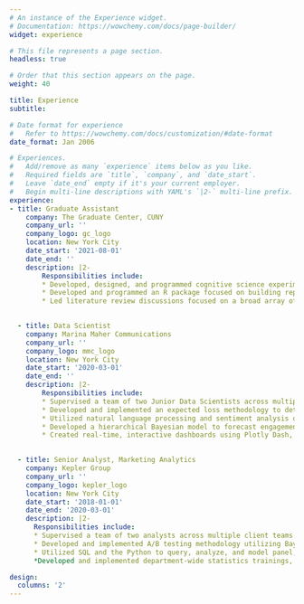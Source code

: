 ```yaml
---
# An instance of the Experience widget.
# Documentation: https://wowchemy.com/docs/page-builder/
widget: experience

# This file represents a page section.
headless: true

# Order that this section appears on the page.
weight: 40

title: Experience
subtitle:

# Date format for experience
#   Refer to https://wowchemy.com/docs/customization/#date-format
date_format: Jan 2006

# Experiences.
#   Add/remove as many `experience` items below as you like.
#   Required fields are `title`, `company`, and `date_start`.
#   Leave `date_end` empty if it's your current employer.
#   Begin multi-line descriptions with YAML's `|2-` multi-line prefix.
experience:
- title: Graduate Assistant
    company: The Graduate Center, CUNY
    company_url: ''
    company_logo: gc_logo
    location: New York City
    date_start: '2021-08-01'
    date_end: ''
    description: |2-
        Responsibilities include:
        * Developed, designed, and programmed cognitive science experiments to better understand the effects of image dimensionality on memory.
        * Developed and programmed an R package focused on building repeatable MINERVA II models quickly and efficiently.
        * Led literature review discussions focused on a broad array of topics including Bayesian data analysis, latent semantic analysis, and principal components analysis.

  
  - title: Data Scientist
    company: Marina Maher Communications
    company_url: ''
    company_logo: mmc_logo
    location: New York City
    date_start: '2020-03-01'
    date_end: ''
    description: |2-
        Responsibilities include:
        * Supervised a team of two Junior Data Scientists across multiple long-term and short-term projects.
        * Developed and implemented an expected loss methodology to determine optimal stopping points in A/B testing.
        * Utilized natural language processing and sentiment analysis on unstructured text survey responses.
        * Developed a hierarchical Bayesian model to forecast engagement on social media influencers’ content.
        * Created real-time, interactive dashboards using Plotly Dash, AWS App Runner, and AWS Athena for Fortune 500 clients.

        
  - title: Senior Analyst, Marketing Analytics
    company: Kepler Group
    company_url: ''
    company_logo: kepler_logo
    location: New York City
    date_start: '2018-01-01'
    date_end: '2020-03-01'
    description: |2-
      Responsibilities include:
      * Supervised a team of two analysts across multiple client teams.
      * Developed and implemented A/B testing methodology utilizing Bayesian inference.
      * Utilized SQL and the Python to query, analyze, and model panel, time series, and cross-sectional data.
      *Developed and implemented department-wide statistics trainings, including A/B testing and linear and multivariate regression.

design:
  columns: '2'
---
```

